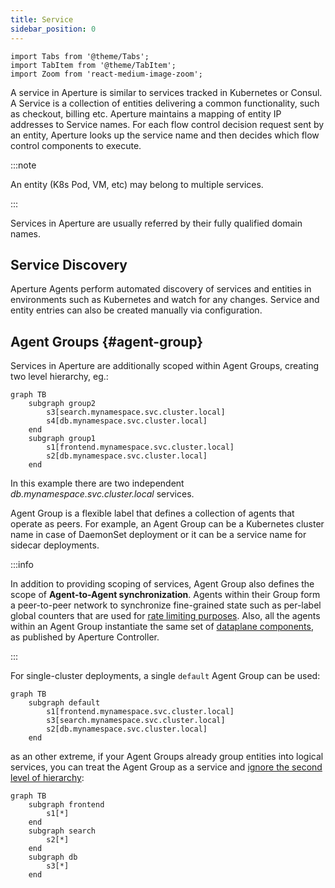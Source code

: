 ```yaml
---
title: Service
sidebar_position: 0
---
```


```mdx-code-block
import Tabs from '@theme/Tabs';
import TabItem from '@theme/TabItem';
import Zoom from 'react-medium-image-zoom';
```

A service in Aperture is similar to services tracked in Kubernetes or Consul. A
Service is a collection of entities delivering a common functionality, such as
checkout, billing etc. Aperture maintains a mapping of entity IP addresses to
Service names. For each flow control decision request sent by an entity,
Aperture looks up the service name and then decides which flow control
components to execute.

:::note

An entity (K8s Pod, VM, etc) may belong to multiple services.

:::

Services in Aperture are usually referred by their fully qualified domain names.

## Service Discovery

Aperture Agents perform automated discovery of services and entities in
environments such as Kubernetes and watch for any changes. Service and entity
entries can also be created manually via configuration.

## Agent Groups {#agent-group}

Services in Aperture are additionally scoped within Agent Groups, creating two
level hierarchy, eg.:

<Zoom>

```mermaid
graph TB
    subgraph group2
        s3[search.mynamespace.svc.cluster.local]
        s4[db.mynamespace.svc.cluster.local]
    end
    subgraph group1
        s1[frontend.mynamespace.svc.cluster.local]
        s2[db.mynamespace.svc.cluster.local]
    end
```

</Zoom>

In this example there are two independent _db.mynamespace.svc.cluster.local_
services.

Agent Group is a flexible label that defines a collection of agents that operate
as peers. For example, an Agent Group can be a Kubernetes cluster name in case
of DaemonSet deployment or it can be a service name for sidecar deployments.

:::info

In addition to providing scoping of services, Agent Group also defines the scope
of **Agent-to-Agent synchronization**. Agents within their Group form a
peer-to-peer network to synchronize fine-grained state such as per-label global
counters that are used for [rate limiting purposes][dist-counters]. Also, all
the agents within an Agent Group instantiate the same set of [dataplane
components][components], as published by Aperture Controller.

:::

For single-cluster deployments, a single `default` Agent Group can be used:

<Zoom>

```mermaid
graph TB
    subgraph default
        s1[frontend.mynamespace.svc.cluster.local]
        s3[search.mynamespace.svc.cluster.local]
        s2[db.mynamespace.svc.cluster.local]
    end
```

</Zoom>

as an other extreme, if your Agent Groups already group entities into logical
services, you can treat the Agent Group as a service and [ignore the second
level of hierarchy][catch-all-service]:

<Zoom>

```mermaid
graph TB
    subgraph frontend
        s1[*]
    end
    subgraph search
        s2[*]
    end
    subgraph db
        s3[*]
    end
```

</Zoom>

[dist-counters]: /concepts/policy/circuit/components/rate-limiter.md#distributed-counters
[components]: /concepts/flow-control/flow-control.md#components
[catch-all-service]: /concepts/flow-control/flow-selector.md#serviceselector
